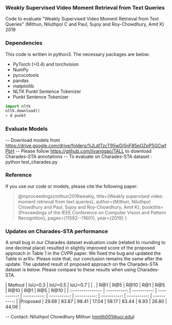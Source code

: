 ### Weakly Supervised Video Moment Retrieval from Text Queries

Code to evaluate "Weakly Supervised Video Moment Retrieval from Text Queries" (Mithun, Niluthpol C and Paul, Sujoy and Roy-Chowdhury, Amit K) 2019

### Dependencies

This code is written in python3. The necessary packages are below:

* PyTorch (>0.4) and torchvision
* NumPy
* pycocotools
* pandas
* matplotlib
* NLTK Punkt Sentence Tokenizer
* Punkt Sentence Tokenizer
```python
import nltk
nltk.download()
> d punkt
```


### Evaluate Models

-- Download models from https://drive.google.com/drive/folders/1iJLdITzcT95wDj5nF85pOZpP5GCwfPbH
-- Please follow https://github.com/jiyanggao/TALL to download Charades-STA annotations
-- To evaluate on Charades-STA dataset : python test_charades.py


### Reference 
If you use our code or models, please cite the following paper:

> @inproceedings{mithun2019weakly,
  title={Weakly supervised video moment retrieval from text queries},
  author={Mithun, Niluthpol Chowdhury and Paul, Sujoy and Roy-Chowdhury, Amit K},
  booktitle={Proceedings of the IEEE Conference on Computer Vision and Pattern Recognition},
  pages={11592--11601},
  year={2019}
}

### Updates on Charades-STA performance
A small bug in our Charades dataset evaluation code (related to rounding to one decimal place) resulted in slightly improved score of the proposed approach in Table 1 in the CVPR paper. We fixed the bug and updated the Table in arXiv. Please note that, our conclusion remains the same after the update.
The updated result of proposed approach on the Charades-STA dataset is below. Please compare to these results when using Charades-STA.

| Method            | <td colspan=3>IoU=0.3 | <td colspan=3>IoU=0.5 | <td colspan=3>IoU=0.7 |
| . | R@1 | R@5 | R@10 | R@1 | R@5 | R@10 | R@1 | R@5 | R@10 |
| :--------------- | ----------: | ----------: | ----------: | ----------: | ----------: | ----------: |  ----------: | ----------: | ----------: | 
|Proposed       |   29.68  |  83.87  |  98.41 |   17.04 |   58.17 |   83.44   |  6.93  |  26.80  | 44.06  |



-- Contact: Niluthpol Chowdhury Mithun (nmith001@ucr.edu)
